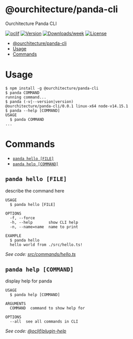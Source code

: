 # @ourchitecture/panda-cli

Ourchitecture Panda CLI

[![oclif](https://img.shields.io/badge/cli-oclif-brightgreen.svg)](https://oclif.io)
[![Version](https://img.shields.io/npm/v/@ourchitecture/oclif-cli.svg)](https://npmjs.org/package/@ourchitecture/oclif-cli)
[![Downloads/week](https://img.shields.io/npm/dw/@ourchitecture/oclif-cli.svg)](https://npmjs.org/package/@ourchitecture/oclif-cli)
[![License](https://img.shields.io/npm/l/@ourchitecture/oclif-cli.svg)](https://github.com/ourchitecture/panda/blob/master/package.json)

<!-- toc -->
* [@ourchitecture/panda-cli](#ourchitecturepanda-cli)
* [Usage](#usage)
* [Commands](#commands)
<!-- tocstop -->

# Usage

<!-- usage -->
```sh-session
$ npm install -g @ourchitecture/panda-cli
$ panda COMMAND
running command...
$ panda (-v|--version|version)
@ourchitecture/panda-cli/0.0.1 linux-x64 node-v14.15.1
$ panda --help [COMMAND]
USAGE
  $ panda COMMAND
...
```
<!-- usagestop -->

# Commands

<!-- commands -->
* [`panda hello [FILE]`](#panda-hello-file)
* [`panda help [COMMAND]`](#panda-help-command)

## `panda hello [FILE]`

describe the command here

```
USAGE
  $ panda hello [FILE]

OPTIONS
  -f, --force
  -h, --help       show CLI help
  -n, --name=name  name to print

EXAMPLE
  $ panda hello
  hello world from ./src/hello.ts!
```

_See code: [src/commands/hello.ts](https://github.com/ourchitecture/panda/blob/v0.0.1/src/commands/hello.ts)_

## `panda help [COMMAND]`

display help for panda

```
USAGE
  $ panda help [COMMAND]

ARGUMENTS
  COMMAND  command to show help for

OPTIONS
  --all  see all commands in CLI
```

_See code: [@oclif/plugin-help](https://github.com/oclif/plugin-help/blob/v3.2.0/src/commands/help.ts)_
<!-- commandsstop -->
